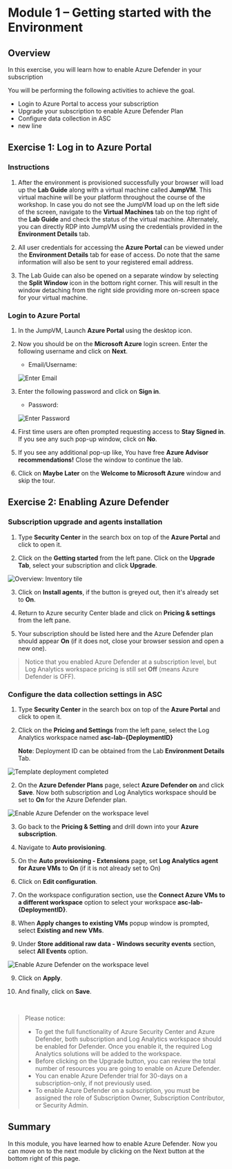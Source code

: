 # Module 1 – Getting started with the Environment

## Overview

In this exercise, you will learn how to enable Azure Defender in your subscription

You will be performing the following activities to achieve the goal.

  - Login to Azure Portal to access your subscription
  - Upgrade your subscription to enable Azure Defender Plan
  - Configure data collection in ASC
  - new line

## Exercise 1: Log in to Azure Portal

### Instructions 

1. After the environment is provisioned successfully your browser will load up the **Lab Guide** along with a virtual machine called **JumpVM**. This virtual machine will be your platform throughout the course of the workshop. In case you do not see the JumpVM load up on the left side of the screen, navigate to the **Virtual Machines** tab on the top right of the **Lab Guide** and check the status of the virtual machine. Alternately, you can directly RDP into JumpVM using the credentials provided in the **Environment Details** tab.

2. All user credentials for accessing the **Azure Portal** can be viewed under the **Environment Details** tab for ease of access. Do note that the same information will also be sent to your registered email address. 

3. The Lab Guide can also be opened on a separate window by selecting the **Split Window** icon in the bottom right corner. This will result in the window detaching from the right side providing more on-screen space for your virtual machine.

### Login to Azure Portal 

1. In the JumpVM, Launch **Azure Portal** using the desktop icon.  

2. Now you should be on the **Microsoft Azure** login screen. Enter the following username and click on **Next**.  

   * Email/Username: <inject key="AzureAdUserEmail"></inject> 

   ![](../Images/azure-login-enter-email.png "Enter Email") 

3. Enter the following password and click on **Sign in**. 

   * Password: <inject key="AzureAdUserPassword"></inject> 

   ![](../Images/azure-login-enter-password1.png "Enter Password") 

4. First time users are often prompted requesting access to **Stay Signed in**. If you see any such pop-up window, click on **No**.

5. If you see any additional pop-up like, You have free **Azure Advisor recommendations!** Close the window to continue the lab. 

6. Click on **Maybe Later** on the **Welcome to Microsoft Azure** window and skip the tour.

## Exercise 2: Enabling Azure Defender

### Subscription upgrade and agents installation

1. Type **Security Center** in the search box on top of the **Azure Portal** and click to open it.

2. Click on the **Getting started** from the left pane. Click on the **Upgrade Tab**, select your subscription and click **Upgrade**.

![Overview: Inventory tile](../Images/get-started.png)

3. Click on **Install agents**, if the button is greyed out, then it's already set to **On**.

4. Return to Azure security Center blade and click on **Pricing & settings** from the left pane.

5. Your subscription should be listed here and the Azure Defender plan should appear **On** (if it does not, close your browser session and open a new one).

> Notice that you enabled Azure Defender at a subscription level, but Log Analytics workspace pricing is still set **Off** (means Azure Defender is OFF).

### Configure the data collection settings in ASC

1.	Type **Security Center** in the search box on top of the **Azure Portal** and click to open it.

2. Click on the **Pricing and Settings** from the left pane, select the Log Analytics workspace named **asc-lab-{DeploymentID}**

    **Note**: Deployment ID can be obtained from the Lab **Environment Details** Tab.

![Template deployment completed](../Images/asc-workspace-pricing-settings.gif?raw=true)

2. On the **Azure Defender Plans** page, select **Azure Defender on** and click **Save**. Now both subscription and Log Analytics workspace should be set to **On** for the Azure Defender plan.

![Enable Azure Defender on the workspace level](../Images/asc-enable-defender-workspace.gif?raw=true)

3. Go back to the **Pricing & Setting** and drill down into your **Azure subscription**.

4. Navigate to **Auto provisioning**.

5. On the **Auto provisioning - Extensions** page, set **Log Analytics agent for Azure VMs** to **On** (if it is not already set to On)

6. Click on **Edit configuration**.

7. On the workspace configuration section, use the **Connect Azure VMs to a different workspace** option to select your workspace **asc-lab-{DeploymentID}**.

8. When **Apply changes to existing VMs** popup window is prompted, select **Existing and new VMs**.

8. Under **Store additional raw data - Windows security events** section, select **All Events** option.

![Enable Azure Defender on the workspace level](../Images/asc-extension-deployment-configuration.png)

9. Click on **Apply**.

10. And finally, click on **Save**.

<br>

> Please notice:
> * To get the full functionality of Azure Security Center and Azure Defender, both subscription and Log Analytics workspace should be enabled for Defender. Once you enable it,  the required Log Analytics solutions will be added to the workspace.
> * Before clicking on the Upgrade button, you can review the total number of resources you are going to enable on Azure Defender.
> * You can enable Azure Defender trial for 30-days on a subscription-only, if not previously used.
> * To enable Azure Defender on a subscription, you must be assigned the role of Subscription Owner, Subscription Contributor, or Security Admin.


## Summary

  In this module, you have learned how to enable Azure Defender. Now you can move on to the next module by clicking on the Next button at the bottom right of this page.

